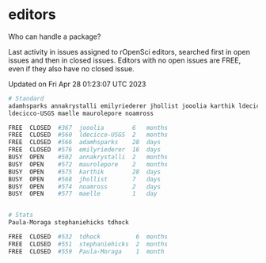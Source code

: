 # editors

Who can handle a package?

Last activity in issues assigned to rOpenSci editors, searched first in open
issues and then in closed issues. Editors with no open issues are FREE, even if
they also have no closed issue.


Updated on Fri Apr 28 01:23:07 UTC 2023

```bash
# Standard
adamhsparks annakrystalli emilyriederer jhollist jooolia karthik ldecicco
ldecicco-USGS maelle maurolepore noamross

FREE  CLOSED  #367  jooolia        6   months
FREE  CLOSED  #560  ldecicco-USGS  2   months
FREE  CLOSED  #566  adamhsparks    28  days
FREE  CLOSED  #576  emilyriederer  16  days
BUSY  OPEN    #502  annakrystalli  2   months
BUSY  OPEN    #572  maurolepore    2   months
BUSY  OPEN    #575  karthik        28  days
BUSY  OPEN    #568  jhollist       7   days
BUSY  OPEN    #574  noamross       2   days
BUSY  OPEN    #577  maelle         1   day


# Stats
Paula-Moraga stephaniehicks tdhock

FREE  CLOSED  #532  tdhock          6  months
FREE  CLOSED  #551  stephaniehicks  2  months
FREE  CLOSED  #559  Paula-Moraga    1  month
```
